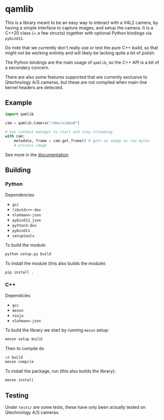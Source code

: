 # qamlib

This is a library meant to be an easy way to interact with a V4L2 camera, by
having a simple interface to capture images, and setup the camera. It is a
C++20 class (+ a few structs) together with optional Python bindings via
`pybind11`.

Do note that we currently don't really use or test the pure C++ build, so that
might not be working entirely and will likely be lacking quite a bit of polish.

The Python bindings are the main usage of `qamlib`, so the C++ API is a bit of
a secondary concern.

There are also some features supported that are currently exclusive to
Qtechnology A/S cameras, but these are not compiled when main-line kernel
headers are detected.

## Example

```python
import qamlib

cam = qamlib.Camera("/dev/video0")

# Use context manager to start and stop streaming
with cam:
    metadata, frame = cam.get_frame() # gets an image as raw bytes
    # process image
```

See more in the
[documentation](https://qtec.gitlab.io/software/distro/camera_utilities/qamlib/index.html)

## Building

### Python

Dependencies

- `gcc`
- `libstdc++-dev`
- `nlohmann-json`
- `pybind11_json`
- `python3-dev`
- `pybind11`
- `setuptools`

To build the module:

```sh
python setup.py build
```

To install the module (this also builds the module):

```sh
pip install .
```

### C++

Dependicies

- `gcc`
- `meson`
- `ninja`
- `nlohmann-json`

To build the library we start by running `meson` setup:

```sh
meson setup build
```

Then to compile do

```sh
cd build
meson compile
```

To install the package, run (this also builds the library):

```sh
meson install
```

## Testing

Under `tests/` are some tests, these have only been actually tested on
Qtechnology A/S cameras.
